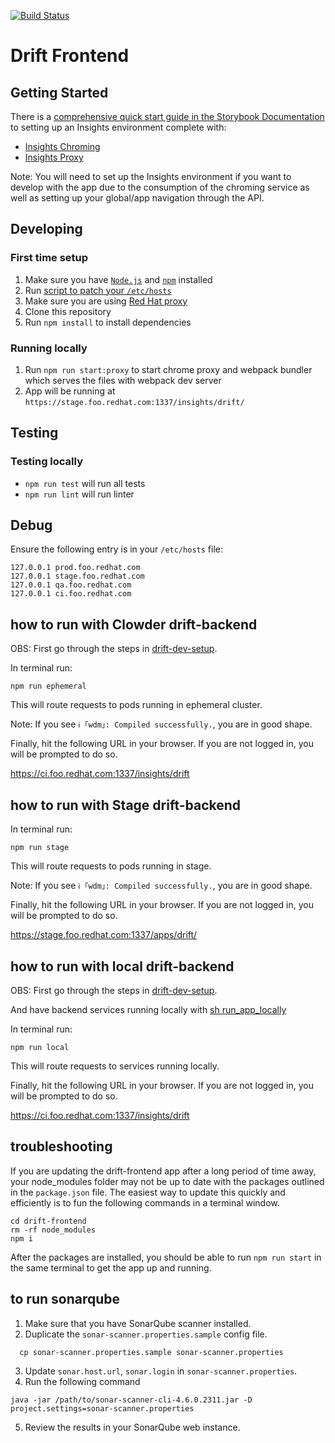 [![Build Status](https://travis-ci.org/RedHatInsights/insights-frontend-starter-app.svg?branch=master)](https://travis-ci.org/RedHatInsights/insights-frontend-starter-app)

# Drift Frontend

## Getting Started
There is a [comprehensive quick start guide in the Storybook Documentation](https://github.com/RedHatInsights/insights-frontend-storybook/blob/master/src/docs/welcome/quickStart/DOC.md) to setting up an Insights environment complete with:
- [Insights Chroming](https://github.com/RedHatInsights/insights-chrome)
- [Insights Proxy](https://github.com/RedHatInsights/insights-proxy)

Note: You will need to set up the Insights environment if you want to develop with the app due to the consumption of the chroming service as well as setting up your global/app navigation through the API.

## Developing

### First time setup
1. Make sure you have [`Node.js`](https://nodejs.org/en/) and [`npm`](https://www.npmjs.com/) installed
2. Run [script to patch your `/etc/hosts`](https://github.com/RedHatInsights/insights-proxy/blob/master/scripts/patch-etc-hosts.sh)
3. Make sure you are using [Red Hat proxy](http://hdn.corp.redhat.com/proxy.pac)
4. Clone this repository
5. Run ```npm install``` to install dependencies

### Running locally
1. Run ```npm run start:proxy``` to start chrome proxy and webpack bundler which serves the files with webpack dev server
2. App will be running at ```https://stage.foo.redhat.com:1337/insights/drift/```
## Testing
### Testing locally
- `npm run test` will run all tests
- `npm run lint` will run linter

## Debug
Ensure the following entry is in your `/etc/hosts` file:
```
127.0.0.1 prod.foo.redhat.com
127.0.0.1 stage.foo.redhat.com
127.0.0.1 qa.foo.redhat.com
127.0.0.1 ci.foo.redhat.com
```

## how to run with Clowder drift-backend

OBS: First go through the steps in [drift-dev-setup](https://github.com/RedHatInsights/drift-dev-setup#run-with-clowder).

In terminal run:
```
npm run ephemeral
```

This will route requests to pods running in ephemeral cluster.

Note: If you see `ℹ ｢wdm｣: Compiled successfully.`, you are in good shape.

Finally, hit the following URL in your browser. If you are not logged in, you will be prompted to do so.

https://ci.foo.redhat.com:1337/insights/drift

## how to run with Stage drift-backend

In terminal run:
```
npm run stage
```

This will route requests to pods running in stage.

Note: If you see `ℹ ｢wdm｣: Compiled successfully.`, you are in good shape.

Finally, hit the following URL in your browser. If you are not logged in, you will be prompted to do so.

https://stage.foo.redhat.com:1337/apps/drift/


## how to run with local drift-backend

OBS: First go through the steps in [drift-dev-setup](https://github.com/RedHatInsights/drift-dev-setup#run-with-clowder).

And have backend services running locally with [sh run_app_locally](https://github.com/RedHatInsights/drift-backend/blob/master/run_app_locally.sh)

In terminal run:
```
npm run local
```

This will route requests to services running locally.

Finally, hit the following URL in your browser. If you are not logged in, you will be prompted to do so.

https://ci.foo.redhat.com:1337/insights/drift

## troubleshooting

If you are updating the drift-frontend app after a long period of time away, your node_modules folder may not be up to date with the packages outlined in the `package.json` file. The easiest way to update this quickly and efficiently is to fun the following commands in a terminal window.
```
cd drift-frontend
rm -rf node_modules
npm i
```

After the packages are installed, you should be able to run `npm run start` in the same terminal to get the app up and running.

## to run sonarqube
1. Make sure that you have SonarQube scanner installed.
2. Duplicate the `sonar-scanner.properties.sample` config file.
```
  cp sonar-scanner.properties.sample sonar-scanner.properties
```
3. Update `sonar.host.url`, `sonar.login` in `sonar-scanner.properties`.
4. Run the following command
```
java -jar /path/to/sonar-scanner-cli-4.6.0.2311.jar -D project.settings=sonar-scanner.properties
```
5. Review the results in your SonarQube web instance.
